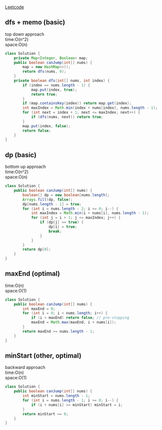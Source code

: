 [Leetcode](https://leetcode.com/problems/jump-game/)

## dfs + memo (basic)
top down approach\
time:O(n^2)\
space:O(n)
```java
class Solution {
    private Map<Integer, Boolean> map;
    public boolean canJump(int[] nums) {
        map = new HashMap<>();
        return dfs(nums, 0);
    }
    private boolean dfs(int[] nums, int index) {
        if (index == nums.length - 1) {
            map.put(index, true);
            return true;
        }
        if (map.containsKey(index)) return map.get(index);
        int maxIndex = Math.min(index + nums[index], nums.length - 1);
        for (int next = index + 1; next <= maxIndex; next++) {
            if (dfs(nums, next)) return true;
        }
        map.put(index, false);
        return false;
    }
}
```

## dp (basic)
bottom up approach\
time:O(n^2)\
space:O(n)
```java
class Solution {
    public boolean canJump(int[] nums) {
        boolean[] dp = new boolean[nums.length];
        Arrays.fill(dp, false);
        dp[nums.length - 1] = true;
        for (int i = nums.length - 2; i >= 0; i--) {
            int maxIndex = Math.min(i + nums[i], nums.length - 1);
            for (int j = i + 1; j <= maxIndex; j++) {
                if (dp[j] == true) {
                    dp[i] = true;
                    break;
                }
            }
        }
        return dp[0];
    }
}
```

## maxEnd (optimal)
time:O(n)\
space:O(1)
```java
class Solution {
    public boolean canJump(int[] nums) {
        int maxEnd = 0;
        for (int i = 0; i < nums.length; i++) {
            if (i > maxEnd) return false; // pre-stopping
            maxEnd = Math.max(maxEnd, i + nums[i]);
        }
        return maxEnd >= nums.length - 1;
    }
}
```

## minStart (other, optimal)
backward approach\
time:O(n)\
space:O(1)
```java
class Solution {
    public boolean canJump(int[] nums) {
        int minStart = nums.length - 1;
        for (int i = nums.length - 1; i >= 0; i--) {
            if (i + nums[i] >= minStart) minStart = i;
        }
        return minStart == 0;
    }
}
```
